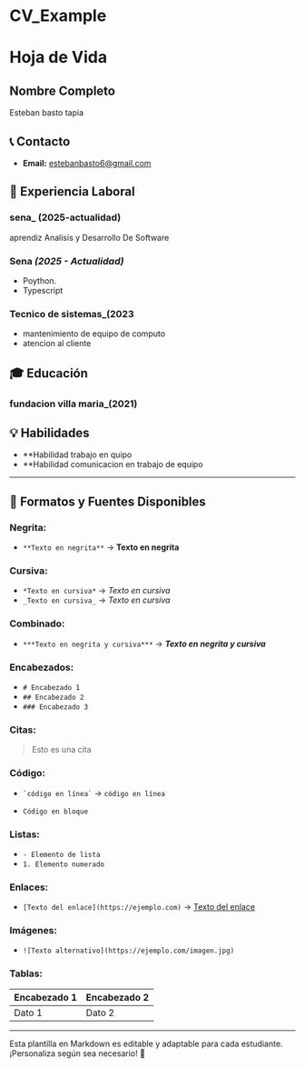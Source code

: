 # CV_Example
# Hoja de Vida

## Nombre Completo
Esteban basto tapia 

## 📞 Contacto
- **Email:** estebanbasto6@gmail.com
  

## 🏢 Experiencia Laboral
### **sena**_ (2025-actualidad) 
aprendiz Analisis y Desarrollo De Software
### **Sena** _(2025 - Actualidad)_
- Poython.
- Typescript

### **Tecnico de sistemas**_(2023
- mantenimiento de equipo de computo
- atencion al cliente
  

## 🎓 Educación
### **fundacion villa maria**_(2021)

## 💡 Habilidades
- **Habilidad trabajo en quipo
- **Habilidad comunicacion en trabajo de equipo 
  

---

## 🎨 Formatos y Fuentes Disponibles

### **Negrita:**
- `**Texto en negrita**` → **Texto en negrita**

### **Cursiva:**
- `*Texto en cursiva*` → *Texto en cursiva*
- `_Texto en cursiva_` → _Texto en cursiva_

### **Combinado:**
- `***Texto en negrita y cursiva***` → ***Texto en negrita y cursiva***

### **Encabezados:**
- `# Encabezado 1`
- `## Encabezado 2`
- `### Encabezado 3`

### **Citas:**
> Esto es una cita

### **Código:**
- `` `código en línea` `` → `código en línea`
- ```
  Código en bloque
  ```

### **Listas:**
- `- Elemento de lista`
- `1. Elemento numerado`

### **Enlaces:**
- `[Texto del enlace](https://ejemplo.com)` → [Texto del enlace](https://ejemplo.com)

### **Imágenes:**
- `![Texto alternativo](https://ejemplo.com/imagen.jpg)`

### **Tablas:**
| Encabezado 1 | Encabezado 2 |
|-------------|-------------|
| Dato 1     | Dato 2      |

---

Esta plantilla en Markdown es editable y adaptable para cada estudiante. ¡Personaliza según sea necesario! 🎯

